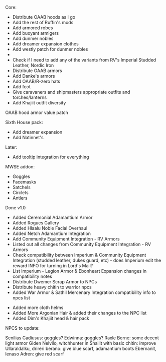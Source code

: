 Core:

* Distribute OAAB hoods as I go
* Add the rest of Ruffin's mods
* Add armored robes
* Add buoyant armigers
* Add dunmer nobles
* Add dreamer expansion clothes
* Add westly patch for dunmer nobles
* 
* Check if I need to add any of the variants from RV's Imperial Studded Leather, Nordic Iron
* Distribute OAAB armors
* Add Danke's armors
* Add OAAB/R-zero hats
* Add fcot
* Give caravaners and shipmasters appropriate outfits and torches/lanterns
* Add Khajiit outfit diversity

OAAB hood armor value patch

Sixth House pack:
* Add dreamer expansion
* Add Natinnet's

Later:
* Add tooltip integration for everything

MWSE addon:
* Goggles
* Facemasks
* Satchels
* Circlets
* Antlers

Done v1.0
- Added Ceremonial Adamantium Armor
- Added Rogues Gallery
- Added Hlaalu Noble Facial Overhaul
- Added Netch Adamantium Integration
- Add Community Equipment Integration - RV Armors
- Listed out all changes from Community Equipment Integration - RV Armors
- Check compatibility between Imperium & Community Equipment Integration (studded leather, dukes guard, etc) - does Imperium edit the reward INFO for turning in Lord's Mail?
- List Imperium - Legion Armor & Ebonheart Expansion changes in compatibility notes
- Distribute Dwemer Scrap Armor to NPCs
- Distribute heavy chitin to warrior npcs
- Added War Armor & Sathil Mercenary Integration compatibility info to npcs list  
* Added more cloth helms
* Added More Argonian Hair & added their changes to the NPC list
* Added Dim's Khajiit head & hair pack

NPCS to update:

Senilias Cadiusus: goggles?
Edwinna: goggles?
Raxle Berne: some decent light armor
Giden Nelvilo, witchhunter in Shallit with basic chitin: improve
Ullaraldalku, drireri berano: give blue scarf, adamantium boots
Ebernanit, Ienaso Adren: give red scarf

